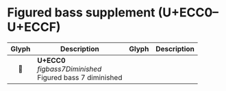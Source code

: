 Figured bass supplement (U+ECC0–U+ECCF)
=======================================

| **Glyph** | **Description** | **Glyph** | **Description**
| :-------: | --------------- | :-------: | ---------------
|<span class="bravura_large">&#xecc0;</span> | **U+ECC0**<br/>*figbass7Diminished*<br/>Figured bass 7 diminished | &nbsp; | &nbsp;